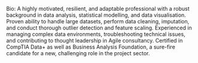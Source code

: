Bio: A highly motivated, resilient, and adaptable professional with a robust background in data analysis, statistical modelling, and data visualisation. Proven ability to handle large datasets, perform data cleaning, imputation, and conduct thorough outlier detection and feature scaling. Experienced in managing complex data environments, troubleshooting technical issues, and contributing to thought leadership in Agile consultancy. Certified in CompTIA Data+ as well as Business Analysis Foundation, a sure-fire candidate for a new, challenging role in the project sector.
